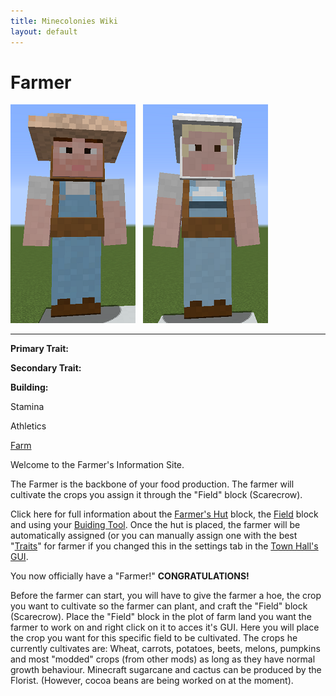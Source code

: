 ```yaml
---
title: Minecolonies Wiki
layout: default
---
```

# Farmer

<div class="infobox box text-center">
<img src="../../assets/images/workers/farmer_m.png" alt="FarmerMale" />&nbsp;&nbsp;&nbsp;<img src="../../assets/images/workers/farmer_f.png" alt="Farmer female" />
<hr />
  <div class="row section-text text-left">
    <div class="col">
      <p><strong>Primary Trait:</strong></p>
      <p><strong>Secondary Trait:</strong></p>
      <p><strong>Building:</strong></p>
    </div>
    <div class="col">
      <p class="traitp">Stamina</p>
      <p class="traits">Athletics</p>
      <p><a href="../buildings/farm">Farm</a></p>
    </div>
  </div>
</div>

Welcome to the Farmer's Information Site.

The Farmer is the backbone of your food production. The farmer will cultivate the crops you assign it through the "Field" block (Scarecrow).

Click here for full information about the [Farmer's Hut](../buildings/farm) block, the [Field](../buildings/farm) block and using your [Buiding Tool](../items/buildingtool). Once the hut is placed, the farmer will be automatically assigned (or you can manually assign one with the best  "[Traits](../systems/workerinfo)" for farmer if you changed this in the settings tab in the [Town Hall's GUI](../../source/buildings/townhall).

You now officially have a "Farmer!" **CONGRATULATIONS!**

Before the farmer can start, you will have to give the farmer a hoe, the crop you want to cultivate so the farmer can plant, and craft the "Field" block (Scarecrow). Place the "Field" block in the plot of farm land you want the farmer to work on and right click on it to acces it's GUI. Here you will place the crop you want for this specific field to be cultivated. The crops he currently cultivates are: Wheat, carrots, potatoes, beets, melons, pumpkins and most "modded" crops (from other mods) as long as they have normal growth behaviour. Minecraft sugarcane and cactus can be produced by the Florist. (However, cocoa beans are being worked on at the moment).
